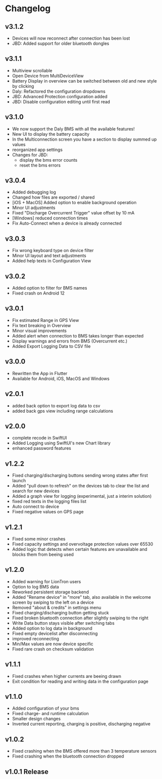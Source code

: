 # Changelog

## v3.1.2

- Devices will now reconnect after connection has been lost
- JBD: Added support for older bluetooth dongles

## v3.1.1

- Multiview scrollable
- Open Device from MultiDeviceView
- Battery Display in overview can be switched between old and new style by clicking
- Daly: Refactored the configuration dropdowns
- JBD: Advanced Protection configuration added
- JBD: Disable configuration editing until first read

## v3.1.0

- We now support the Daly BMS with all the available features!
- New UI to display the battery capacity
- In the Multiconnection screen you have a section to display summed up values
- reorganized app settings
- Changes for JBD:
  - display the bms error counts
  - reset the bms errors

## v3.0.4

- Added debugging log
- Changed how files are exported / shared
- [iOS + MacOS] Added option to enable background operation
- Minor UI adjustments
- Fixed "Discharge Overcurrent Trigger" value offset by 10 mA
- [Windows] reduced connection times
- Fix Auto-Connect when a device is already connected

## v3.0.3

- Fix wrong keyboard type on device filter
- Minor UI layout and text adjustments
- Added help texts in Configuration View

## v3.0.2

- Added option to filter for BMS names
- Fixed crash on Android 12

## v3.0.1

- Fix estimated Range in GPS View
- Fix text breaking in Overview
- Minor visual improvements
- Added alert when connection to BMS takes longer than expected
- Display warnings and errors from BMS (Overcurrent etc.)
- Added Export Logging Data to CSV file

## v3.0.0

- Rewritten the App in Flutter
- Available for Android, iOS, MacOS and Windows

## v2.0.1

- added back option to export log data to csv
- added back gps view including range calculations

## v2.0.0

- complete recode in SwiftUI
- Added Logging using SwiftUI's new Chart library
- enhanced password features

## v1.2.2

- Fixed charging/discharging buttons sending wrong states after first launch
- Added "pull down to refresh" on the devices tab to clear the list and search for new devices
- Added a graph view for logging (experimental, just a interim solution)
- fixed red texts in the logging files list
- Auto connect to device
- Fixed negative values on GPS page

## v1.2.1

- Fixed some minor crashes
- Fixed capacity settings and overvoltage protection values over 65530
- Added logic that detects when certain features are unavailable and blocks them from beeing used

## v1.2.0

- Added warning for LionTron users
- Option to log BMS data
- Reworked persistent storage backend
- Added "Rename device" in "more" tab, also available in the welcome screen by swiping to the left on a device
- Removed "about & credits" in settings menu
- Fixed charging/discharging button getting stuck
- Fixed broken bluetooth connection after slightly swiping to the right
- Write Data button stays visible after switching tabs
- Added option to log data in background
- Fixed empty devicelist after disconnecting
- improved reconnecting
- Min/Max values are now device specific
- Fixed rare crash on checksum validation

## v1.1.1

- Fixed crashes when higher currents are beeing drawn
- Exit condition for reading and writing data in the configuration page

## v1.1.0

- Added configuration of your bms
- Fixed charge- and runtime calculation
- Smaller design changes
- Inverted current reporting, charging is positive, discharging negative

## v1.0.2

- Fixed crashing when the BMS offered more than 3 temperature sensors
- Fixed crashing when the bluetooth connection dropped

## v1.0.1 Release
